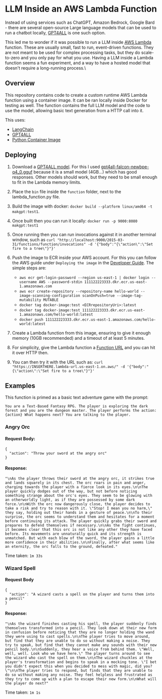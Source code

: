 # LLM Inside an AWS Lambda Function
Instead of using services such as ChatGPT, Amazon Bedrock, Google Bard - there are several open-source Large language models that can be used to run a chatbot locally, [GPT4ALL](https://gpt4all.io/index.html) is one such option.

This led me to wonder if it was possible to run a LLM inside [AWS Lambda](https://aws.amazon.com/lambda/) function. These are usually small, fast to run, event-driven functions. They are not meant to be used for complex processing tasks, but they do scale-to-zero and you only pay for what you use. Having a LLM inside a Lambda function seems a fun experiment, and a way to have a hosted model that doesn't require a long-running process.\

## Overview
This repository contains code to create a custom runtime AWS Lambda function using a container image. It can be ran locally inside Docker for testing as well. The function contains the full LLM model and the code to use the model, allowing basic text generation from a HTTP call into it.

This uses:
* [LangChain](https://www.langchain.com/)
* [GPT4ALL](https://gpt4all.io/index.html)
* [Python Container Image](https://hub.docker.com/_/python)

## Deploying

1. Download a [GPT4ALL model](https://gpt4all.io/index.html). For this I used [gpt4all-falcon-newbpe-q4_0.gguf](https://gpt4all.io/models/gguf/gpt4all-falcon-newbpe-q4_0.gguf) because it is a small model (4GB...) which has good responses. Other models should work, but they need to be small enough to fit in the Lambda memory limits.

2. Place the `bin` file inside the `function` folder, next to the lambda_function.py file.

3. Build the image with docker: `docker build --platform linux/amd64 -t makgpt:test1`.

4. Once built then you can run it locally: `docker run -p 9000:8080 makgpt:test1`

5. Once running then you can run invocations against it in another terminal window, such as `curl "http://localhost:9000/2015-03-31/functions/function/invocations" -d '{"body":"{\"action\":\"Set fire to a tree\"}"}'`

6. Push the image to ECR inside your AWS account. For this you can follow the AWS guide under `Deploying the image` in the [Developer Guide](https://docs.aws.amazon.com/lambda/latest/dg/python-image.html#python-image-clients). The simple steps are:
    * `aws ecr get-login-password --region us-east-1 | docker login --username AWS --password-stdin 111122223333.dkr.ecr.us-east-1.amazonaws.com`
    * `aws ecr create-repository --repository-name hello-world --image-scanning-configuration scanOnPush=true --image-tag-mutability MUTABLE`
    * `docker tag docker-image:test <ECRrepositoryUri>:latest`
    * `docker tag docker-image:test 111122223333.dkr.ecr.us-east-1.amazonaws.com/hello-world:latest`
    * `docker push 111122223333.dkr.ecr.us-east-1.amazonaws.com/hello-world:latest`

7. Create a Lambda function from this image, ensuring to give it enough memory (10GB recommended) and a timeout of at least 5 minutes.

8. For simplicity, give the Lambda function a [Function URL](https://docs.aws.amazon.com/lambda/latest/dg/lambda-urls.html) and you can hit it over HTTP then.

9. You can then try it with the URL such as: `curl "https://INSERTHERE.lambda-url.us-east-1.on.aws/" -d '{"body":"{\"action\":\"Set fire to a tree\"}"}'`

## Examples
This function is primed as a basic text adventure game with the prompt:

`You are a Text-Based Fantasy RPG. The player is exploring the dark forest and you are the dungeon master. The player performs the action: {action} What happens next? You are talking to the player.`

### Angry Orc

#### Request Body:
```
{
  "action": "Throw your sword at the angry orc"
}
```

#### Response:
```
"\nAs the player throws their sword at the angry orc, it strikes true and lands squarely in its chest. The orc roars in pain and anger, charging towards the player with a fierce look in its eyes.\n\nThe player quickly dodges out of the way, but not before noticing something strange about the orc's eyes. They seem to be glowing with an otherworldly light, as if they are possessed by some dark force.\n\nWith the orc now dangerously close, the player decides to take a risk and try to reason with it. \"Stop! I mean you no harm,\" they say, holding out their hands in a gesture of peace.\n\nTo their surprise, the orc seems to understand them and hesitates for a moment before continuing its attack. The player quickly grabs their sword and prepares to defend themselves if necessary.\n\nAs the fight continues, it becomes clear that this orc is not like any other they have faced before. Its movements are unnaturally quick and its strength is unmatched. But with each blow of the sword, the player gains a little more confidence in their abilities.\n\nFinally, after what seems like an eternity, the orc falls to the ground, defeated."
```
Time taken: `1m 33s`

### Wizard Spell

#### Request Body
```
{
  "action": "A wizard casts a spell on the player and turns them into a pencil"
}
```

#### Response:
```
"\nAs the wizard finishes casting his spell, the player suddenly finds themselves transformed into a pencil. They look down at their new form in confusion before noticing that they are no longer holding the wand they were using to cast spells.\n\nThe player tries to move around, but find that they are unable to do so without making a noise. They try to speak, but find that they cannot make any sounds with their new pencil body.\n\nSuddenly, they hear a voice from behind them. \"Well, well, well. Look who we have here.\" The player turns around to see the wizard who cast the spell on them.\n\nThe wizard chuckles at the player's transformation and begins to speak in a mocking tone. \"I bet you didn't expect this when you decided to mess with magic, did you?\"\n\nThe player tries to respond, but finds that they are unable to do so without making any noise. They feel helpless and frustrated as they try to come up with a plan to escape their new form.\n\nWhat will the player do next?"
```
Time taken: `1m 1s`
